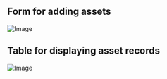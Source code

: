 ## Form for adding assets
![Image](https://github.com/user-attachments/assets/974bf8c3-27f7-46db-8fb0-d37817fe5e80) 

## Table for displaying asset records
![Image](https://github.com/user-attachments/assets/4162bed2-7431-4afd-b70f-341a062c60cb)


